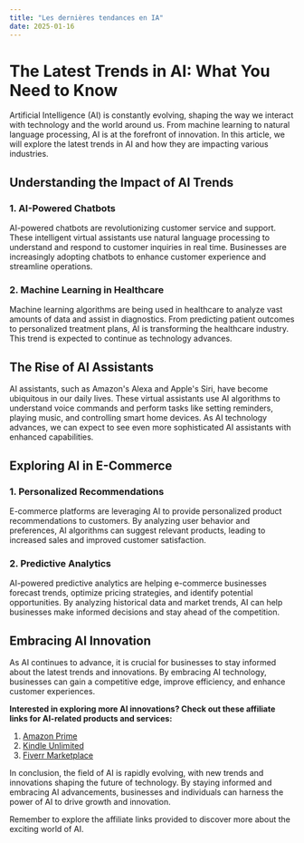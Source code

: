 ```yaml
---
title: "Les dernières tendances en IA"
date: 2025-01-16
---
```


# The Latest Trends in AI: What You Need to Know

Artificial Intelligence (AI) is constantly evolving, shaping the way we interact with technology and the world around us. From machine learning to natural language processing, AI is at the forefront of innovation. In this article, we will explore the latest trends in AI and how they are impacting various industries.

## Understanding the Impact of AI Trends

### 1. AI-Powered Chatbots
AI-powered chatbots are revolutionizing customer service and support. These intelligent virtual assistants use natural language processing to understand and respond to customer inquiries in real time. Businesses are increasingly adopting chatbots to enhance customer experience and streamline operations.

### 2. Machine Learning in Healthcare
Machine learning algorithms are being used in healthcare to analyze vast amounts of data and assist in diagnostics. From predicting patient outcomes to personalized treatment plans, AI is transforming the healthcare industry. This trend is expected to continue as technology advances.

## The Rise of AI Assistants

AI assistants, such as Amazon's Alexa and Apple's Siri, have become ubiquitous in our daily lives. These virtual assistants use AI algorithms to understand voice commands and perform tasks like setting reminders, playing music, and controlling smart home devices. As AI technology advances, we can expect to see even more sophisticated AI assistants with enhanced capabilities.

## Exploring AI in E-Commerce

### 1. Personalized Recommendations
E-commerce platforms are leveraging AI to provide personalized product recommendations to customers. By analyzing user behavior and preferences, AI algorithms can suggest relevant products, leading to increased sales and improved customer satisfaction.

### 2. Predictive Analytics
AI-powered predictive analytics are helping e-commerce businesses forecast trends, optimize pricing strategies, and identify potential opportunities. By analyzing historical data and market trends, AI can help businesses make informed decisions and stay ahead of the competition.

## Embracing AI Innovation

As AI continues to advance, it is crucial for businesses to stay informed about the latest trends and innovations. By embracing AI technology, businesses can gain a competitive edge, improve efficiency, and enhance customer experiences.

**Interested in exploring more AI innovations? Check out these affiliate links for AI-related products and services:**

1. [Amazon Prime](https://www.amazon.fr/amazonprime?_encoding=UTF8&primeCampaignId=prime_assoc_ft&tag=zenzen0d-21France)
2. [Kindle Unlimited](https://www.amazon.fr/kindle-dbs/hz/signup?tag=zenzen0d-21France)
3. [Fiverr Marketplace](https://go.fiverr.com/visit/?bta=1071918&brand=fiverrmarketplace)

In conclusion, the field of AI is rapidly evolving, with new trends and innovations shaping the future of technology. By staying informed and embracing AI advancements, businesses and individuals can harness the power of AI to drive growth and innovation.

Remember to explore the affiliate links provided to discover more about the exciting world of AI.